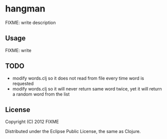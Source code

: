# hangman

FIXME: write description

## Usage

FIXME: write

## TODO

* modify words.clj so it does not read from file every time word is requested
* modify words.clj so it will never return same word twice, yet it will return a random word from the list

## License

Copyright (C) 2012 FIXME

Distributed under the Eclipse Public License, the same as Clojure.
